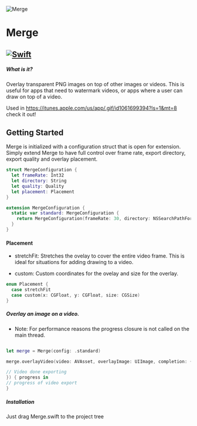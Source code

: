 ![Merge](https://cloud.githubusercontent.com/assets/8390081/25558422/ae521b18-2cfc-11e7-8c4e-0bc714192599.png)

# Merge
[![Swift](http://img.shields.io/badge/swift-3.0-brightgreen.svg)](https://swift.org) 
---
##### What is it?
Overlay transparent PNG images on top of other images or videos. This is useful for apps that need to watermark videos, or  apps where a user can draw on top of a video.  

Used in https://itunes.apple.com/us/app/.gif/id1061699394?ls=1&mt=8 check it out!

## Getting Started
Merge is initialized with a configuration struct that is open for extension. Simply extend Merge to have full control over frame rate, export directory, export quality and overlay placement. 

```swift
struct MergeConfiguration {
  let frameRate: Int32
  let directory: String
  let quality: Quality
  let placement: Placement
}

extension MergeConfiguration {
  static var standard: MergeConfiguration {
    return MergeConfiguration(frameRate: 30, directory: NSSearchPathForDirectoriesInDomains(.documentDirectory, .userDomainMask, true)[0], quality: Quality.high, placement: Placement.stretchFit)
  }
}
```
#### Placement
- stretchFit:  Stretches the ovelay to cover the entire video frame. This is ideal for
situations for adding drawing to a video.

- custom: Custom coordinates for the ovelay and size for the overlay. 

```swift 
enum Placement {
  case stretchFit
  case custom(x: CGFloat, y: CGFloat, size: CGSize)
}
```


##### Overlay an image on a video.
- Note: For performance reasons the progress closure is not called on the main thread. 
```swift

let merge = Merge(config: .standard)

merge.overlayVideo(video: AVAsset, overlayImage: UIImage, completion: { url in

// Video done exporting
}) { progress in
// progress of video export
}

```


##### Installation
Just drag Merge.swift to the project tree
